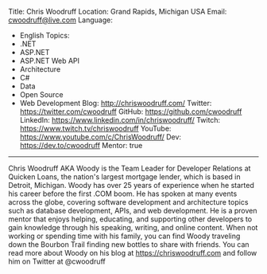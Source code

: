 Title: Chris Woodruff
Location: Grand Rapids, Michigan USA
Email: cwoodruff@live.com
Language:
  - English
Topics:
  - .NET
  - ASP.NET
  - ASP.NET Web API
  - Architecture
  - C#
  - Data
  - Open Source
  - Web Development
Blog: http://chriswoodruff.com/
Twitter: https://twitter.com/cwoodruff
GitHub: https://github.com/cwoodruff
LinkedIn: https://www.linkedin.com/in/chriswoodruff/
Twitch: https://www.twitch.tv/chriswoodruff
YouTube: https://www.youtube.com/c/ChrisWoodruff/
Dev: https://dev.to/cwoodruff
Mentor: true
---
Chris Woodruff AKA Woody is the Team Leader for Developer Relations at Quicken Loans, the nation's largest mortgage lender, which is based in Detroit, Michigan. Woody has over 25 years of experience when he started his career before the first .COM boom. He has spoken at many events across the globe, covering software development and architecture topics such as database development, APIs, and web development. He is a proven mentor that enjoys helping, educating, and supporting other developers to gain knowledge through his speaking, writing, and online content. When not working or spending time with his family, you can find Woody traveling down the Bourbon Trail finding new bottles to share with friends. You can read more about Woody on his blog at https://chriswoodruff.com and follow him on Twitter at @cwoodruff
